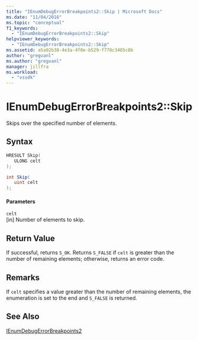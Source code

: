 ```yaml
---
title: "IEnumDebugErrorBreakpoints2::Skip | Microsoft Docs"
ms.date: "11/04/2016"
ms.topic: "conceptual"
f1_keywords: 
  - "IEnumDebugErrorBreakpoints2::Skip"
helpviewer_keywords: 
  - "IEnumDebugErrorBreakpoints2::Skip"
ms.assetid: a5a02b38-4e3a-4f0e-b529-f770c3485c8b
author: "gregvanl"
ms.author: "gregvanl"
manager: jillfra
ms.workload: 
  - "vssdk"
---
```

# IEnumDebugErrorBreakpoints2::Skip
Skips over the specified number of elements.  
  
## Syntax  
  
```cpp  
HRESULT Skip(  
   ULONG celt  
);  
```  
  
```csharp  
int Skip(  
   uint celt  
);  
```  
  
#### Parameters  
 `celt`  
 [in] Number of elements to skip.  
  
## Return Value  
 If successful, returns `S_OK`. Returns `S_FALSE` if `celt` is greater than the number of remaining elements; otherwise, returns an error code.  
  
## Remarks  
 If `celt` specifies a value greater than the number of remaining elements, the enumeration is set to the end and `S_FALSE` is returned.  
  
## See Also  
 [IEnumDebugErrorBreakpoints2](../../../extensibility/debugger/reference/ienumdebugerrorbreakpoints2.md)